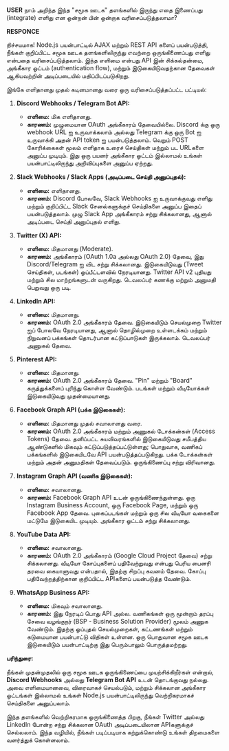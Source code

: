 **USER**
நாம் அறிந்த இந்த "சமூக ஊடக" தளங்களில் இருந்து எதை இணைப்பது (integrate) எளிது என ஒன்றன் பின் ஒன்றாக வரிசைப்படுத்தலாமா?

**RESPONCE**

நிச்சயமாக! Node.js பயன்பாட்டில் AJAX மற்றும் REST API களைப் பயன்படுத்தி, நீங்கள் குறிப்பிட்ட சமூக ஊடக தளங்களிலிருந்து எவற்றை ஒருங்கிணைப்பது எளிது என்பதை வரிசைப்படுத்தலாம். இந்த எளிமை என்பது API இன் சிக்கல்தன்மை, அங்கீகார ஓட்டம் (authentication flow), மற்றும் இடுகையிடுவதற்கான தேவைகள் ஆகியவற்றின் அடிப்படையில் மதிப்பிடப்படுகிறது.

இங்கே எளிதானது முதல் கடினமானது வரை ஒரு வரிசைப்படுத்தப்பட்ட பட்டியல்:

1.  **Discord Webhooks / Telegram Bot API:**
    *   **எளிமை:** மிக எளிதானது.
    *   **காரணம்:** முழுமையான OAuth அங்கீகாரம் தேவையில்லை. Discord க்கு ஒரு webhook URL ஐ உருவாக்கலாம் அல்லது Telegram க்கு ஒரு Bot ஐ உருவாக்கி அதன் API token ஐ பயன்படுத்தலாம். வெறும் POST கோரிக்கைகள் மூலம் எளிதாக உரைச் செய்திகள் மற்றும் பட URLகளை அனுப்ப முடியும். இது ஒரு பயனர் அங்கீகார ஓட்டம் இல்லாமல் உங்கள் பயன்பாட்டிலிருந்து அறிவிப்புகளை அனுப்ப ஏற்றது.

2.  **Slack Webhooks / Slack Apps (அடிப்படை செய்தி அனுப்புதல்):**
    *   **எளிமை:** எளிதானது.
    *   **காரணம்:** Discord போலவே, Slack Webhooks ஐ உருவாக்குவது எளிது மற்றும் குறிப்பிட்ட Slack சேனல்களுக்குச் செய்திகளை அனுப்ப இதைப் பயன்படுத்தலாம். முழு Slack App அங்கீகாரம் சற்று சிக்கலானது, ஆனால் அடிப்படை செய்தி அனுப்புதல் எளிது.

3.  **Twitter (X) API:**
    *   **எளிமை:** மிதமானது (Moderate).
    *   **காரணம்:** அங்கீகாரம் (OAuth 1.0a அல்லது OAuth 2.0) தேவை, இது Discord/Telegram ஐ விட சற்று சிக்கலானது. இடுகையிடுவது (Tweet செய்திகள், படங்கள்) ஒப்பீட்டளவில் நேரடியானது. Twitter API v2 புதியது மற்றும் சில மாற்றங்களுடன் வருகிறது. டெவலப்பர் கணக்கு மற்றும் அனுமதி பெறுவது ஒரு படி.

4.  **LinkedIn API:**
    *   **எளிமை:** மிதமானது.
    *   **காரணம்:** OAuth 2.0 அங்கீகாரம் தேவை. இடுகையிடும் செயல்முறை Twitter ஐப் போலவே நேரடியானது, ஆனால் தொழில்முறை உள்ளடக்கம் மற்றும் நிறுவனப் பக்கங்கள் தொடர்பான கட்டுப்பாடுகள் இருக்கலாம். டெவலப்பர் அணுகல் தேவை.

5.  **Pinterest API:**
    *   **எளிமை:** மிதமானது.
    *   **காரணம்:** OAuth 2.0 அங்கீகாரம் தேவை. "Pin" மற்றும் "Board" கருத்துக்களைப் புரிந்து கொள்ள வேண்டும். படங்கள் மற்றும் வீடியோக்கள் இடுகையிடுவது முதன்மையானது.

6.  **Facebook Graph API (பக்க இடுகைகள்):**
    *   **எளிமை:** மிதமானது முதல் சவாலானது வரை.
    *   **காரணம்:** OAuth 2.0 அங்கீகாரம் மற்றும் அணுகல் டோக்கன்கள் (Access Tokens) தேவை. தனிப்பட்ட சுயவிவரங்களில் இடுகையிடுவது சமீபத்திய ஆண்டுகளில் மிகவும் கட்டுப்படுத்தப்பட்டுள்ளது; பொதுவாக, வணிகப் பக்கங்களில் இடுகையிடவே API பயன்படுத்தப்படுகிறது. பக்க டோக்கன்கள் மற்றும் அதன் அனுமதிகள் தேவைப்படும். ஒருங்கிணைப்பு சற்று விரிவானது.

7.  **Instagram Graph API (வணிக இடுகைகள்):**
    *   **எளிமை:** சவாலானது.
    *   **காரணம்:** Facebook Graph API உடன் ஒருங்கிணைந்துள்ளது. ஒரு Instagram Business Account, ஒரு Facebook Page, மற்றும் ஒரு Facebook App தேவை. புகைப்படங்கள் மற்றும் ஒரு சில வீடியோ வகைகளை மட்டுமே இடுகையிட முடியும். அங்கீகார ஓட்டம் சற்று சிக்கலானது.

8.  **YouTube Data API:**
    *   **எளிமை:** சவாலானது.
    *   **காரணம்:** OAuth 2.0 அங்கீகாரம் (Google Cloud Project தேவை) சற்று சிக்கலானது. வீடியோ கோப்புகளைப் பதிவேற்றுவது என்பது பெரிய பைனரி தரவை கையாளுவது என்பதால், இதற்கு சிறப்பு கவனம் தேவை. கோப்பு பதிவேற்றத்திற்கான குறிப்பிட்ட APIகளைப் பயன்படுத்த வேண்டும்.

9.  **WhatsApp Business API:**
    *   **எளிமை:** மிகவும் சவாலானது.
    *   **காரணம்:** இது நேரடிப் பொது API அல்ல. வணிகங்கள் ஒரு மூன்றாம் தரப்பு சேவை வழங்குநர் (BSP - Business Solution Provider) மூலம் அணுக வேண்டும். இதற்கு ஒப்புதல் செயல்முறைகள், கட்டணங்கள் மற்றும் கடுமையான பயன்பாட்டு விதிகள் உள்ளன. ஒரு பொதுவான சமூக ஊடக இடுகையிடும் பயன்பாட்டிற்கு இது பெரும்பாலும் பொருத்தமற்றது.

**பரிந்துரை:**

நீங்கள் முதன்முதலில் ஒரு சமூக ஊடக ஒருங்கிணைப்பை முயற்சிக்கிறீர்கள் என்றால், **Discord Webhooks** அல்லது **Telegram Bot API** உடன் தொடங்குவது நல்லது. அவை எளிமையானவை, விரைவாகச் செயல்படும், மற்றும் சிக்கலான அங்கீகார ஓட்டங்கள் இல்லாமல் உங்கள் Node.js பயன்பாட்டிலிருந்து வெற்றிகரமாகச் செய்திகளை அனுப்பலாம்.

இந்த தளங்களில் வெற்றிகரமாக ஒருங்கிணைத்த பிறகு, நீங்கள் Twitter அல்லது LinkedIn போன்ற சற்று சிக்கலான OAuth அடிப்படையிலான APIகளுக்குச் செல்லலாம். இந்த வழியில், நீங்கள் படிப்படியாக கற்றுக்கொண்டு உங்கள் திறமைகளை வளர்த்துக் கொள்ளலாம்.
